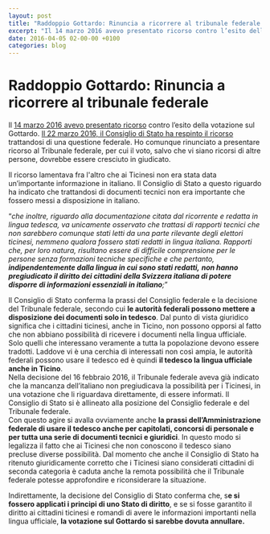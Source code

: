 ```yaml
---
layout: post
title: "Raddoppio Gottardo: Rinuncia a ricorrere al tribunale federale "
excerpt: "Il 14 marzo 2016 avevo presentato ricorso contro l’esito della votazione sul Gottardo. Il 22 marzo 2016, il Consiglio di Stato ha respinto il ricorso trattandosi di una questione federale. Ho comunque rinunciato a presentare ricorso al Tribunale federale, per cui il voto, salvo che vi siano ricorsi di altre p..."
date: 2016-04-05 02-00-00 +0100
categories: blog
---
```


# Raddoppio Gottardo: Rinuncia a ricorrere al tribunale federale 

Il [14 marzo 2016 avevo presentato ricorso](/files/dossiers/gottardo-ricorso/ricorsoCdS-votazione%5Fgottardo%5F14-03-2016.pdf) contro l’esito della votazione sul Gottardo. [Il 22 marzo 2016, il Consiglio di Stato ha respinto il ricorso](/files/dossiers/gottardo-ricorso/DecisioneCdS-22-03-2016.pdf) trattandosi di una questione federale. Ho comunque rinunciato a presentare ricorso al Tribunale federale, per cui il voto, salvo che vi siano ricorsi di altre persone, dovrebbe essere cresciuto in giudicato.

Il ricorso lamentava fra l'altro che ai Ticinesi non era stata data un’importante informazione in italiano. Il Consiglio di Stato a questo riguardo ha indicato che trattandosi di documenti tecnici non era importante che fossero messi a disposizione in italiano.

“_che inoltre, riguardo alla documentazione citata dal ricorrente e redatta in lingua tedesca, va unicamente osservato che trattasi di rapporti tecnici che non sarebbero comunque stati letti da una parte rilevante degli elettori ticinesi, nemmeno qualora fossero stati redatti in lingua italiana. Rapporti che, per loro natura, risultano essere di difficile comprensione per le persone senza formazioni tecniche specifiche e che pertanto, **indipendentemente dalla lingua in cui sono stati redatti,** **non hanno pregiudicato il diritto dei cittadini della Svizzera italiana di potere disporre di informazioni essenziali in italiano**;_”

Il Consiglio di Stato conferma la prassi del Consiglio federale e la decisione del Tribunale federale, secondo cui **le autorità federali possono mettere a disposizione dei documenti solo in tedesco**. Dal punto di vista giuridico significa che i cittadini ticinesi, anche in Ticino, non possono opporsi al fatto che non abbiano possibilità di ricevere i documenti nella lingua ufficiale. Solo quelli che interessano veramente a tutta la popolazione devono essere tradotti. Laddove vi è una cerchia di interessati non così ampia, le autorità federali possono usare il tedesco ed è quindi **il tedesco la lingua ufficiale anche in Ticino**.   
 Nella decisione del 16 febbraio 2016, il Tribunale federale aveva già indicato che la mancanza dell’italiano non pregiudicava la possibilità per i Ticinesi, in una votazione che li riguardava direttamente, di essere informati. Il Consiglio di Stato si è allineato alla posizione del Consiglio federale e del Tribunale federale.  
 Con questo agire si avalla ovviamente anche **la prassi dell’Amministrazione federale di usare il tedesco anche per capitolati, concorsi di personale e per tutta una serie di documenti tecnici e giuridici**. In questo modo si legalizza il fatto che ai Ticinesi che non conoscono il tedesco siano precluse diverse possibilità. Dal momento che anche il Consiglio di Stato ha ritenuto giuridicamente corretto che i Ticinesi siano considerati cittadini di seconda categoria è caduta anche la remota possibilità che il Tribunale federale potesse approfondire e riconsiderare la situazione.

Indirettamente, la decisione del Consiglio di Stato conferma che, s**e si fossero applicati i principi di uno Stato di diritto**, e se si fosse garantito il diritto ai cittadini ticinesi e romandi di avere le informazioni importanti nella lingua ufficiale, **la votazione sul Gottardo si sarebbe dovuta annullare.**

